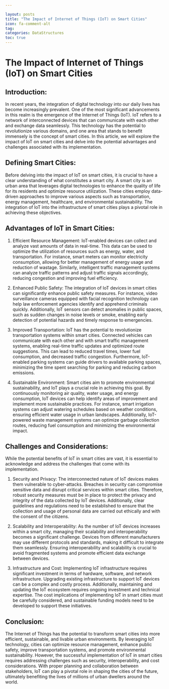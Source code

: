 ```yaml
---

layout: posts
title: "The Impact of Internet of Things (IoT) on Smart Cities"
icon: fa-comment-alt
tag:      
categories: DataStructures
toc: true
---
```




# The Impact of Internet of Things (IoT) on Smart Cities

## Introduction:
In recent years, the integration of digital technology into our daily lives has become increasingly prevalent. One of the most significant advancements in this realm is the emergence of the Internet of Things (IoT). IoT refers to a network of interconnected devices that can communicate with each other and exchange data seamlessly. This technology has the potential to revolutionize various domains, and one area that stands to benefit immensely is the concept of smart cities. In this article, we will explore the impact of IoT on smart cities and delve into the potential advantages and challenges associated with its implementation.

## Defining Smart Cities:
Before delving into the impact of IoT on smart cities, it is crucial to have a clear understanding of what constitutes a smart city. A smart city is an urban area that leverages digital technologies to enhance the quality of life for its residents and optimize resource utilization. These cities employ data-driven approaches to improve various aspects such as transportation, energy management, healthcare, and environmental sustainability. The integration of IoT into the infrastructure of smart cities plays a pivotal role in achieving these objectives.

## Advantages of IoT in Smart Cities:
1. Efficient Resource Management:
IoT-enabled devices can collect and analyze vast amounts of data in real-time. This data can be used to optimize the utilization of resources such as energy, water, and transportation. For instance, smart meters can monitor electricity consumption, allowing for better management of energy usage and reduction of wastage. Similarly, intelligent traffic management systems can analyze traffic patterns and adjust traffic signals accordingly, reducing congestion and improving fuel efficiency.

2. Enhanced Public Safety:
The integration of IoT devices in smart cities can significantly enhance public safety measures. For instance, video surveillance cameras equipped with facial recognition technology can help law enforcement agencies identify and apprehend criminals quickly. Additionally, IoT sensors can detect anomalies in public spaces, such as sudden changes in noise levels or smoke, enabling early detection of potential hazards and timely response to emergencies.

3. Improved Transportation:
IoT has the potential to revolutionize transportation systems within smart cities. Connected vehicles can communicate with each other and with smart traffic management systems, enabling real-time traffic updates and optimized route suggestions. This can lead to reduced travel times, lower fuel consumption, and decreased traffic congestion. Furthermore, IoT-enabled parking systems can guide drivers to available parking spaces, minimizing the time spent searching for parking and reducing carbon emissions.

4. Sustainable Environment:
Smart cities aim to promote environmental sustainability, and IoT plays a crucial role in achieving this goal. By continuously monitoring air quality, water usage, and energy consumption, IoT devices can help identify areas of improvement and implement more sustainable practices. For instance, smart irrigation systems can adjust watering schedules based on weather conditions, ensuring efficient water usage in urban landscapes. Additionally, IoT-powered waste management systems can optimize garbage collection routes, reducing fuel consumption and minimizing the environmental impact.

## Challenges and Considerations:
While the potential benefits of IoT in smart cities are vast, it is essential to acknowledge and address the challenges that come with its implementation.

1. Security and Privacy:
The interconnected nature of IoT devices makes them vulnerable to cyber-attacks. Breaches in security can compromise sensitive data and disrupt critical services within smart cities. Therefore, robust security measures must be in place to protect the privacy and integrity of the data collected by IoT devices. Additionally, clear guidelines and regulations need to be established to ensure that the collection and usage of personal data are carried out ethically and with the consent of the citizens.

2. Scalability and Interoperability:
As the number of IoT devices increases within a smart city, managing their scalability and interoperability becomes a significant challenge. Devices from different manufacturers may use different protocols and standards, making it difficult to integrate them seamlessly. Ensuring interoperability and scalability is crucial to avoid fragmented systems and promote efficient data exchange between devices.

3. Infrastructure and Cost:
Implementing IoT infrastructure requires significant investment in terms of hardware, software, and network infrastructure. Upgrading existing infrastructure to support IoT devices can be a complex and costly process. Additionally, maintaining and updating the IoT ecosystem requires ongoing investment and technical expertise. The cost implications of implementing IoT in smart cities must be carefully considered, and sustainable funding models need to be developed to support these initiatives.

## Conclusion:
The Internet of Things has the potential to transform smart cities into more efficient, sustainable, and livable urban environments. By leveraging IoT technology, cities can optimize resource management, enhance public safety, improve transportation systems, and promote environmental sustainability. However, the successful implementation of IoT in smart cities requires addressing challenges such as security, interoperability, and cost considerations. With proper planning and collaboration between stakeholders, IoT can play a pivotal role in shaping the cities of the future, ultimately benefiting the lives of millions of urban dwellers around the world.